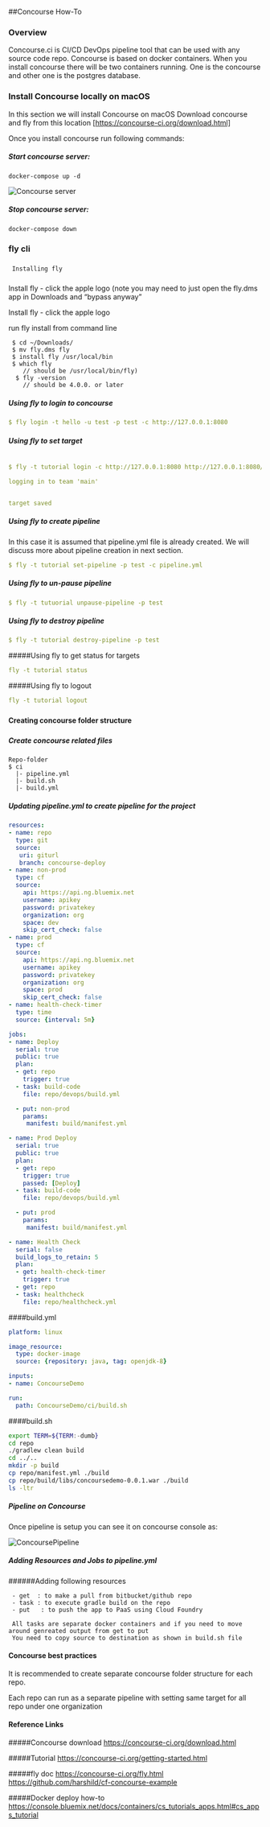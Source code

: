 ##Concourse How-To
### Overview	
Concourse.ci is CI/CD DevOps pipeline tool that can be used with any source code repo. 
Concourse is based on docker containers. When you install concourse there will be two containers running.
One is the concourse and other one is the postgres database. 

### Install Concourse locally on macOS

In this section we will install Concourse on macOS
Download concourse and fly from this location [https://concourse-ci.org/download.html]

Once you install concourse run following commands:

##### Start concourse server: 
```
docker-compose up -d
```

![Concourse server](concourse_server.jpeg)

##### Stop concourse server: 
```
docker-compose down
```
### fly cli
###
     Installing fly
###

Install fly - click the apple logo
(note you may need to just open the fly.dms app in Downloads and “bypass anyway”

Install fly - click the apple logo 

run fly install from command line
```
 $ cd ~/Downloads/
 $ mv fly.dms fly
 $ install fly /usr/local/bin
 $ which fly 
    // should be /usr/local/bin/fly)
  $ fly -version  
    // should be 4.0.0. or later
```

##### Using fly to login to concourse
```yaml
$ fly login -t hello -u test -p test -c http://127.0.0.1:8080

```
##### Using fly to set target
 
 ```yaml

$ fly -t tutorial login -c http://127.0.0.1:8080 http://127.0.0.1:8080/sky/login?redirect_uri=http://127.0.0.1:58205/auth/callback

logging in to team 'main'


target saved

```
##### Using fly to create pipeline

In this case it is assumed that pipeline.yml file is already created. We will discuss more about
pipeline creation in next section.
```yaml
$ fly -t tutorial set-pipeline -p test -c pipeline.yml
```
##### Using fly to un-pause pipeline
```yaml
$ fly -t tutuorial unpause-pipeline -p test
```
##### Using fly to destroy pipeline
```yaml
$ fly -t tutorial destroy-pipeline -p test
```
#####Using fly to get status for targets
```yaml
fly -t tutorial status 

```
#####Using fly to logout
```yaml
fly -t tutorial logout
```
     
###
#### Creating concourse folder structure
###

##### Create concourse related files

```text
Repo-folder
$ ci
  |- pipeline.yml
  |- build.sh
  |- build.yml
```

##### Updating pipeline.yml to create pipeline for the project
```yaml
resources:
- name: repo
  type: git
  source:
   uri: giturl
   branch: concourse-deploy
- name: non-prod
  type: cf
  source:
    api: https://api.ng.bluemix.net
    username: apikey
    password: privatekey
    organization: org
    space: dev
    skip_cert_check: false
- name: prod
  type: cf
  source:
    api: https://api.ng.bluemix.net
    username: apikey
    password: privatekey
    organization: org
    space: prod
    skip_cert_check: false
- name: health-check-timer
  type: time
  source: {interval: 5m}

jobs:
- name: Deploy
  serial: true
  public: true
  plan:
  - get: repo
    trigger: true
  - task: build-code
    file: repo/devops/build.yml

  - put: non-prod
    params:
     manifest: build/manifest.yml

- name: Prod Deploy
  serial: true
  public: true
  plan:
  - get: repo
    trigger: true
    passed: [Deploy]
  - task: build-code
    file: repo/devops/build.yml

  - put: prod
    params:
     manifest: build/manifest.yml

- name: Health Check
  serial: false
  build_logs_to_retain: 5
  plan:
  - get: health-check-timer
    trigger: true
  - get: repo
  - task: healthcheck
    file: repo/healthcheck.yml
```

####build.yml
```yaml
platform: linux

image_resource:
  type: docker-image
  source: {repository: java, tag: openjdk-8}

inputs:
- name: ConcourseDemo

run:
  path: ConcourseDemo/ci/build.sh
```

####build.sh
```bash
export TERM=${TERM:-dumb}
cd repo
./gradlew clean build
cd ../..
mkdir -p build
cp repo/manifest.yml ./build
cp repo/build/libs/concoursedemo-0.0.1.war ./build
ls -ltr
```
##### Pipeline on Concourse 
Once pipeline is setup you can see it on concourse console as:

![ConcoursePipeline](samplepipeline.jpg)
 ##### Adding Resources and Jobs to pipeline.yml
 
 ######Adding following resources
 
     - get  : to make a pull from bitbucket/github repo
     - task : to execute gradle build on the repo
     - put   : to push the app to PaaS using Cloud Foundry
     
     All tasks are separate docker containers and if you need to move around genreated output from get to put
     You need to copy source to destination as shown in build.sh file
#### Concourse best practices

It is recommended to create separate concourse folder structure for each repo.

Each repo can run as a separate pipeline with setting same target for all repo under one organization

#### Reference Links	
#####Concourse download
https://concourse-ci.org/download.html

#####Tutorial
https://concourse-ci.org/getting-started.html

#####fly doc
https://concourse-ci.org/fly.html
https://github.com/harshild/cf-concourse-example

#####Docker deploy how-to
https://console.bluemix.net/docs/containers/cs_tutorials_apps.html#cs_apps_tutorial
